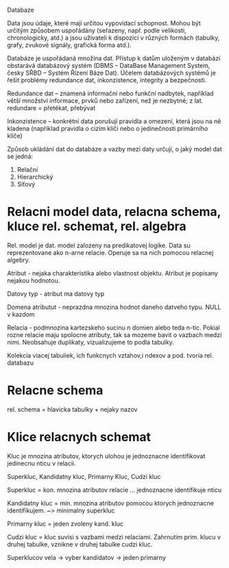 Databaze

Data jsou údaje, které mají určitou vypovídací schopnost. Mohou být určitým
způsobem uspořádány (seřazeny, např. podle velikosti, chronologicky, atd.) a
jsou uživateli k dispozici v různých formách (tabulky, grafy, zvukové signály,
grafická forma atd.).

Databáze je uspořádaná množina dat. Přístup k datům uloženým v databázi
obstarává databázový systém (DBMS – DataBase Management System, česky SŘBD –
Systém Řízení Báze Dat). Účelem databázových systémů je řešit problémy
redundance dat, inkonzistence, integrity a bezpečnosti. 

Redundance dat – znamená informační nebo funkční nadbytek, například větší
množství informace, prvků nebo zařízení, než je nezbytné; z lat. redundare =
přetékat, přebývat

Inkonzistence – konkrétní data porušují pravidla a omezení, která jsou na ně
kladena (například pravidla o cizím klíči nebo o jedinečnosti primárního klíče)

Způsob ukládání dat do databáze a vazby mezi daty určují, o jaký model dat se
jedná:
1. Relační
1. Hierarchický
1. Síťový

# Relacni model data, relacna schema, kluce rel. schemat, rel. algebra
Rel. model je dat. model zalozeny na predikatovej logike.  Data su
reprezentovane ako n-arne relacie. Operuje sa na nich pomocou relacnej algebry.

Atribut - nejaka charakteristika alebo vlastnost objektu. Atribut je popisany
nejakou hodnotou.

Datovy typ - atribut ma datovy typ

Domena atributut - neprazdna mnozina hodnot daneho datveho typu. NULL v kazdom

Relacia - podmnozina kartezskeho sucinu n domien alebo teda n-tic. Pokial rozne
relacie maju spolocne atributy, tak sa mozeme bavit o vazbach medzi nimi.
Neobsahuje duplikaty, vizualizujeme to podla tabulky.

Kolekcia viacej tabuliek, ich funkcnych vztahov,i ndexov a pod. tvoria rel.
databazu

# Relacne schema
rel. schema = hlavicka tabulky + nejaky nazov

# Klice relacnych schemat
Kluc je mnozina atributov, ktorych ulohou je jednoznacne identifikovat jedinecnu
nticu v relacii.

Superkluc, Kandidatny kluc, Primarny Kluc, Cudzi kluc

Superkluc = kon. mnozina atributov relacie ... jednoznacne identifikuje nticu

Kandidatny kluc = min. mnozina atributov pomocou ktorych jednoznacne
identifikujem. ~> minimalny superkluc

Primarny kluc = jeden zvoleny kand. kluc

Cudzi kluc = kluc suvisi s vazbami medzi relaciami. Zahrnutim prim. klucu v
druhej tabulke, vznikne v druhej tabulke cudzi kluc.

Superklucov vela -> vyber kandidatov -> jeden primarny
